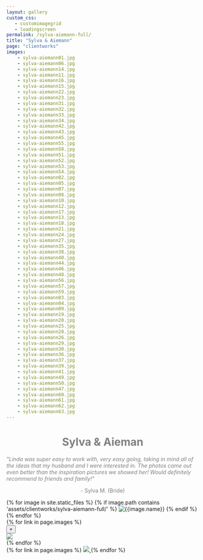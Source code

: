 ```yaml
---
layout: gallery
custom_css:
   - customimagegrid
   - loadingscreen
permalink: /sylva-aiemann-full/
title: "Sylva & Aiemann"
page: "clientworks"
images: 
    - sylva-aiemann01.jpg
    - sylva-aiemann06.jpg
    - sylva-aiemann14.jpg
    - sylva-aiemann11.jpg
    - sylva-aiemann16.jpg
    - sylva-aiemann15.jpg
    - sylva-aiemann22.jpg
    - sylva-aiemann23.jpg
    - sylva-aiemann31.jpg
    - sylva-aiemann32.jpg
    - sylva-aiemann33.jpg
    - sylva-aiemann34.jpg
    - sylva-aiemann42.jpg
    - sylva-aiemann43.jpg
    - sylva-aiemann45.jpg
    - sylva-aiemann55.jpg
    - sylva-aiemann58.jpg
    - sylva-aiemann51.jpg
    - sylva-aiemann52.jpg
    - sylva-aiemann53.jpg
    - sylva-aiemann54.jpg
    - sylva-aiemann02.jpg
    - sylva-aiemann05.jpg
    - sylva-aiemann07.jpg
    - sylva-aiemann08.jpg
    - sylva-aiemann10.jpg
    - sylva-aiemann12.jpg
    - sylva-aiemann17.jpg
    - sylva-aiemann13.jpg
    - sylva-aiemann18.jpg
    - sylva-aiemann21.jpg
    - sylva-aiemann24.jpg
    - sylva-aiemann27.jpg
    - sylva-aiemann35.jpg
    - sylva-aiemann38.jpg
    - sylva-aiemann40.jpg
    - sylva-aiemann44.jpg
    - sylva-aiemann46.jpg
    - sylva-aiemann48.jpg
    - sylva-aiemann56.jpg
    - sylva-aiemann57.jpg
    - sylva-aiemann59.jpg
    - sylva-aiemann03.jpg
    - sylva-aiemann04.jpg
    - sylva-aiemann09.jpg
    - sylva-aiemann19.jpg
    - sylva-aiemann20.jpg
    - sylva-aiemann25.jpg
    - sylva-aiemann28.jpg
    - sylva-aiemann26.jpg
    - sylva-aiemann29.jpg
    - sylva-aiemann30.jpg
    - sylva-aiemann36.jpg
    - sylva-aiemann37.jpg
    - sylva-aiemann39.jpg
    - sylva-aiemann41.jpg
    - sylva-aiemann49.jpg
    - sylva-aiemann50.jpg
    - sylva-aiemann47.jpg
    - sylva-aiemann60.jpg
    - sylva-aiemann61.jpg
    - sylva-aiemann62.jpg
    - sylva-aiemann63.jpg
---
```

<div class="intro-text">
    <h1 style="color:grey;text-align:center;">Sylva & Aieman</h1>
    <div class="container">
        <div class="row">
            <div class="col-xs-2 col-sm-2 col-md-2 col-lg-2">
            </div>
            <div class="col-xs-8 col-sm-8 col-md-8 col-lg-8" >
            <i style="color:grey;">"Linda was super easy to work with, very easy going, taking in mind all of the ideas that my husband and I were interested in. The photos came out even better than the inspiration pictures we showed her! Would definitely recommend to friends and family!"</i>
            </div>
            <div class="col-xs-2 col-sm-2 col-md-2 col-lg-2">
            </div>
        </div>
    </div>
    <p style="color:grey;text-align:center;">- Sylva M. (Bride)</p>
</div>
<section class="mobile-photos">
{% for image in site.static_files %}
	{% if image.path contains 'assets/clientworks/sylva-aiemann-full/' %}
		<img src="{{image.path}}" alt="{{image.name}}" id="index{{forloop.index}}" class="mobile-photos mobile-noclick"/>
	{% endif %}
{% endfor %}
</section>
<section id="modal">
	{% for link in page.images %}
    <div class="modal fade" tabindex="-1" role="dialog" id="index{{forloop.index}}">
        <div class="modal-dialog modal-lg">
        <div class="modal-content">
            <div class="modal-header">
                <button type="button" class="close" data-dismiss="modal" aria-label="Close"><span aria-hidden="true">&times;</span></button>
            </div>
           <img src="/assets/clientworks{{ page.permalink }}{{ link }}" id="{{image.path}}"/>
        </div><!-- /.modal-content -->
        </div><!-- /.modal-dialog -->
    </div><!-- /.modal -->
	{% endfor %}
</section>
<section id="photos" class="photos">
{% for link in page.images %}
	 <a href="#index{{forloop.index}}" data-toggle="modal" data-target="#index{{forloop.index}}" class="mobile-noclick">
		<img src="/assets/clientworks{{ page.permalink }}{{ link }}" id="index{{forloop.index}}"/>
	</a>
{% endfor %}
</section>